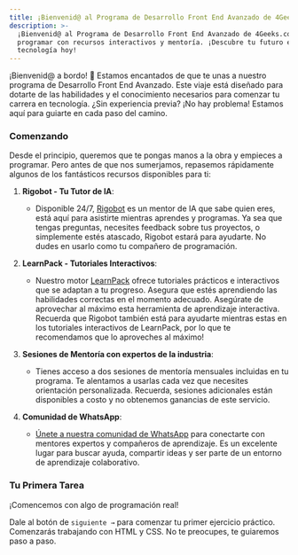 ```yaml
---
title: ¡Bienvenid@ al Programa de Desarrollo Front End Avanzado de 4Geeks.com!
description: >-
  ¡Bienvenid@ al Programa de Desarrollo Front End Avanzado de 4Geeks.com! Aprende a
  programar con recursos interactivos y mentoría. ¡Descubre tu futuro en
  tecnología hoy!
---
```

¡Bienvenid@ a bordo! 🎉 Estamos encantados de que te unas a nuestro programa de Desarrollo Front End Avanzado. Este viaje está diseñado para dotarte de las habilidades y el conocimiento necesarios para comenzar tu carrera en tecnología. ¿Sin experiencia previa? ¡No hay problema! Estamos aquí para guiarte en cada paso del camino.

### Comenzando

Desde el principio, queremos que te pongas manos a la obra y empieces a programar. Pero antes de que nos sumerjamos, repasemos rápidamente algunos de los fantásticos recursos disponibles para ti:

1. **Rigobot - Tu Tutor de IA**:
   - Disponible 24/7, [Rigobot](https://4geeks.com/rigobot) es un mentor de IA que sabe quien eres, está aquí para asistirte mientras aprendes y programas. Ya sea que tengas preguntas, necesites feedback sobre tus proyectos, o simplemente estés atascado, Rigobot estará para ayudarte. No dudes en usarlo como tu compañero de programación.

2. **LearnPack - Tutoriales Interactivos**:
   - Nuestro motor [LearnPack](https://4geeks.com/learnpack) ofrece tutoriales prácticos e interactivos que se adaptan a tu progreso. Asegura que estés aprendiendo las habilidades correctas en el momento adecuado. Asegúrate de aprovechar al máximo esta herramienta de aprendizaje interactiva. Recuerda que Rigobot también está para ayudarte mientras estas en los tutoriales interactivos de LearnPack, por lo que te recomendamos que lo aproveches al máximo!

3. **Sesiones de Mentoría con expertos de la industria**:
   - Tienes acceso a dos sesiones de mentoría mensuales incluidas en tu programa. Te alentamos a usarlas cada vez que necesites orientación personalizada. Recuerda, sesiones adicionales están disponibles a costo y no obtenemos ganancias de este servicio.

4. **Comunidad de WhatsApp**:
   - [Únete a nuestra comunidad de WhatsApp](https://chat.whatsapp.com/K39ELB5TIK63r4INTBd7SG) para conectarte con mentores expertos y compañeros de aprendizaje. Es un excelente lugar para buscar ayuda, compartir ideas y ser parte de un entorno de aprendizaje colaborativo.

### Tu Primera Tarea

¡Comencemos con algo de programación real! 

Dale al botón de `siguiente →` para comenzar tu primer ejercicio práctico. Comenzarás trabajando con HTML y CSS. No te preocupes, te guiaremos paso a paso.
